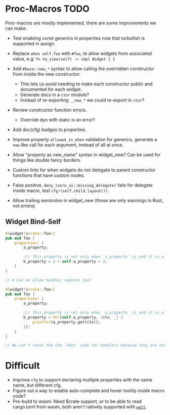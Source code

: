 # Proc-Macros TODO

Proc-macros are mostly implemented, there are some improvements we can make:

* Test enabling const generics in properties now that turbofish is supported in assign.

* Replace `when self.foo` with `#foo`, to allow widgets from associated value, e.g: `fn to_view(self) -> impl Widget { }`
* Add `#base::new_*` syntax to allow calling the overridden constructor from inside the new constructor.
    - This lets us avoid needing to make each constructor public and documented for each widget.
    - Generate docs in a `ctor` module?
    - Instead of re-exporting `__new_*` we could re-export in `ctor`?

* Review constructor function errors.
    - Override dyn with static is an error?

* Add doc(cfg) badges to properties.
* Improve property `allowed_in_when` validation for generics, generate a `new` like call for each
  argument, instead of all at once.
* Allow "property as new_name" syntax in widget_new? Can be used for things like double fancy borders.
* Custom lints for when widgets do not delegate to parent constructor functions that have custom nodes.
* False positive, `deny_(zero_ui::missing_delegate)` fails for delegate inside macro, test `cfg!(self.child.layout())`.
* Allow trailing semicolon in widget_new (those are only warnings in Rust, not errors)

## Widget Bind-Self

```rust
#[widget($crate::foo)]
pub mod foo {
    properties! {
        a_property;

        /// This property is set only when `a_property` is and it is a mapping of the a_property.
        b_property = 1 + self.a_property + 3;
    }
}

// # Can we allow handler capture too?

#[widget($crate::foo)]
pub mod foo {
    properties! {
        a_property;

        /// This property is set only when `a_property` is and it is a mapping of the a_property.
        b_property = hn!(self.a_property, |ctx, _| {
            println!(a_property.get(ctx));
        });
    }
}

// We can't reuse the the `when` code for handlers because they are not allowed in `when`.
```

# Difficult

* Improve `cfg` to support declaring multiple properties with the same name, but different cfg.
* Figure out a way to enable auto-complete and hover tooltip inside macro code?
* Pre-build to wasm: 
    Need $crate support, or to be able to read cargo.toml from wasm,
    both aren't natively supported with [`watt`](https://crates.io/crates/watt).